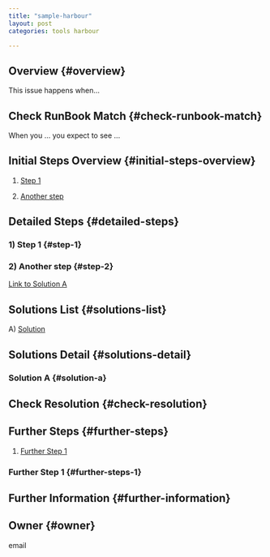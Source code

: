 ```yaml
---
title: "sample-harbour"
layout: post
categories: tools harbour

---
```

## Overview {#overview}

This issue happens when...

## Check RunBook Match {#check-runbook-match}

When you ... you expect to see ...

## Initial Steps Overview {#initial-steps-overview}

1) [Step 1](#step-1)

2) [Another step](#step-2)

## Detailed Steps {#detailed-steps}

### 1) Step 1 {#step-1}

### 2) Another step {#step-2}

[Link to Solution A](#solution-a)

## Solutions List {#solutions-list}

A) [Solution](#solution-a)

## Solutions Detail {#solutions-detail}

### Solution A {#solution-a}

## Check Resolution {#check-resolution}

## Further Steps {#further-steps}

1) [Further Step 1](#further-steps-1)

### Further Step 1 {#further-steps-1}

## Further Information {#further-information}

## Owner {#owner}

email

[//]: # (REFERENCED DOCS)
[//]: # (eg https://somestackoverflowpage)
[//]: # ()
